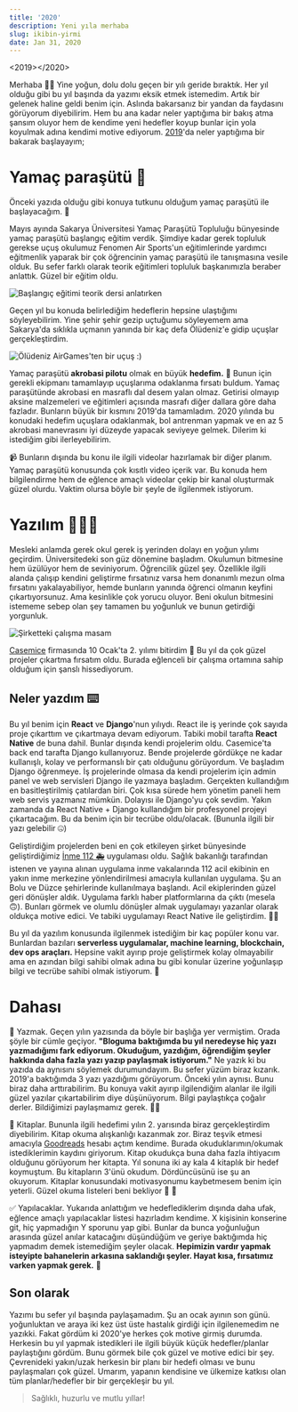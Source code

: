 ```yaml
---
title: '2020'
description: Yeni yıla merhaba
slug: ikibin-yirmi
date: Jan 31, 2020
---
```


<2019></2020>

Merhaba 🙌🏽 Yine yoğun, dolu dolu geçen bir yılı geride bıraktık. Her yıl olduğu gibi bu yıl başında da yazımı eksik etmek istemedim. Artık bir gelenek haline geldi benim için. Aslında bakarsanız bir yandan da faydasını görüyorum diyebilirim. Hem bu ana kadar neler yaptığıma bir bakış atma şansım oluyor hem de kendime yeni hedefler koyup bunlar için yola koyulmak adına kendimi motive ediyorum. [2019](http://www.ozturkenes.com/yeniyil/2018/12/31/ikibinondokuz/)'da neler yaptığıma bir bakarak başlayayım;

# Yamaç paraşütü 🚀

Önceki yazıda olduğu gibi konuya tutkunu olduğum yamaç paraşütü ile başlayacağım. 🤩

Mayıs ayında Sakarya Üniversitesi Yamaç Paraşütü Topluluğu bünyesinde yamaç paraşütü başlangıç eğitim verdik. Şimdiye kadar gerek topluluk gerekse uçuş okulumuz Fenomen Air Sports'un eğitimlerinde yardımcı eğitmenlik yaparak bir çok öğrencinin yamaç paraşütü ile tanışmasına vesile olduk. Bu sefer farklı olarak teorik eğitimleri topluluk başkanımızla beraber anlattık. Güzel bir eğitim oldu.

![Başlangıç eğitimi teorik dersi anlatırken](/blog/teorik-anlatirken.jpeg)

Geçen yıl bu konuda belirlediğim hedeflerin hepsine ulaştığımı söyleyebilirim. Yine şehir şehir gezip uçtuğumu söyleyemem ama Sakarya'da sıklıkla uçmanın yanında bir kaç defa Ölüdeniz'e gidip uçuşlar gerçekleştirdim.

![Ölüdeniz AirGames'ten bir uçuş :)](/blog/paragliding-oludeniz.jpeg)

Yamaç paraşütü **akrobasi pilotu** olmak en büyük **hedefim.** 🎯 Bunun için gerekli ekipmanı tamamlayıp uçuşlarıma odaklanma fırsatı buldum. Yamaç paraşütünde akrobasi en masraflı dal desem yalan olmaz. Getirisi olmayıp aksine malzemeleri ve eğitimleri açısında masrafı diğer dallara göre daha fazladır. Bunların büyük bir kısmını 2019'da tamamladım. 2020 yılında bu konudaki hedefim uçuşlara odaklanmak, bol antrenman yapmak ve en az 5 akrobasi manevrasını iyi düzeyde yapacak seviyeye gelmek. Dilerim ki istediğim gibi ilerleyebilirim.

📹 Bunların dışında bu konu ile ilgili videolar hazırlamak bir diğer planım. Yamaç paraşütü konusunda çok kısıtlı video içerik var. Bu konuda hem bilgilendirme hem de eğlence amaçlı videolar çekip bir kanal oluşturmak güzel olurdu. Vaktim olursa böyle bir şeyle de ilgilenmek istiyorum.

# Yazılım 👨🏻‍💻

Mesleki anlamda gerek okul gerek iş yerinden dolayı en yoğun yılımı geçirdim. Üniversitedeki son güz dönemine başladım. Okulumun bitmesine hem üzülüyor hem de seviniyorum. Öğrencilik güzel şey. Özellikle ilgili alanda çalışıp kendini geliştirme fırsatınız varsa hem donanımlı mezun olma fırsatını yakalayabiliyor, hemde bunların yanında öğrenci olmanın keyfini çıkartıyorsunuz. Ama kesinlikle çok yorucu oluyor. Beni okulun bitmesini istememe sebep olan şey tamamen bu yoğunluk ve bunun getirdiği yorgunluk.

![Şirketteki çalışma masam](/blog/casemice-calisma-masasi.jpg)

[Casemice](https://casemice.com) firmasında 10 Ocak'ta 2. yılımı bitirdim 🥳 Bu yıl da çok güzel projeler çıkartma fırsatım oldu. Burada eğlenceli bir çalışma ortamına sahip olduğum için şanslı hissediyorum.

## Neler yazdım ⌨️

Bu yıl benim için **React** ve **Django**'nun yılıydı. React ile iş yerinde çok sayıda proje çıkarttım ve çıkartmaya devam ediyorum. Tabiki mobil tarafta **React Native** de buna dahil. Bunlar dışında kendi projelerim oldu. Casemice'ta back end tarafta Django kullanıyoruz. Bende projelerde gördükçe ne kadar kullanışlı, kolay ve performanslı bir çatı olduğunu görüyordum. Ve başladım Django öğrenmeye. İş projelerinde olmasa da kendi projelerim için admin panel ve web servisleri Django ile yazmaya başladım. Gerçekten kullandığım en basitleştirilmiş çatılardan biri. Çok kısa sürede hem yönetim paneli hem web servis yazmanız mümkün. Dolayısı ile Django'yu çok sevdim. Yakın zamanda da React Native + Django kullandığım bir profesyonel projeyi çıkartacağım. Bu da benim için bir tecrübe oldu/olacak. (Bununla ilgili bir yazı gelebilir 🤐)

Geliştirdiğim projelerden beni en çok etkileyen şirket bünyesinde geliştirdiğimiz [İnme 112 🚑](https://apps.apple.com/us/app/i-nme-112/id1479159146) uygulaması oldu. Sağlık bakanlığı tarafından istenen ve yayına alınan uygulama inme vakalarında 112 acil ekibinin en yakın inme merkezine yönlendirilmesi amacıyla kullanılan uygulama. Şu an Bolu ve Düzce şehirlerinde kullanılmaya başlandı. Acil ekiplerinden güzel geri dönüşler aldık. Uygulama farklı haber platformlarına da çıktı (mesela 🙃). Bunları görmek ve olumlu dönüşler almak uygulamayı yazanlar olarak oldukça motive edici. Ve tabiki uygulamayı React Native ile geliştirdim. 👊🏽

Bu yıl da yazılım konusunda ilgilenmek istediğim bir kaç popüler konu var. Bunlardan bazıları **serverless uygulamalar, machine learning, blockchain, dev ops araçları.** Hepsine vakit ayırıp proje geliştirmek kolay olmayabilir ama en azından bilgi sahibi olmak adına bu gibi konular üzerine yoğunlaşıp bilgi ve tecrübe sahibi olmak istiyorum. 🎯

# Dahası

📝 Yazmak. Geçen yılın yazısında da böyle bir başlığa yer vermiştim. Orada şöyle bir cümle geçiyor. **"Bloguma baktığımda bu yıl neredeyse hiç yazı yazmadığımı fark ediyorum. Okuduğum, yazdığım, öğrendiğim şeyler hakkında daha fazla yazı yazıp paylaşmak istiyorum."** Ne yazık ki bu yazıda da aynısını söylemek durumundayım. Bu sefer yüzüm biraz kızarık. 2019'a baktığımda 3 yazı yazdığımı görüyorum. Önceki yılın aynısı. Bunu biraz daha arttırabilirim. Bu konuya vakit ayırıp ilgilendiğim alanlar ile ilgili güzel yazılar çıkartabilirim diye düşünüyorum. Bilgi paylaştıkça çoğalır derler. Bildiğimizi paylaşmamız gerek. 🙌🏽

📘 Kitaplar. Bununla ilgili hedefimi yılın 2. yarısında biraz gerçekleştirdim diyebilirim. Kitap okuma alışkanlığı kazanmak zor. Biraz teşvik etmesi amacıyla [Goodreads](https://www.goodreads.com/user/show/102775572-enes-zt-rk) hesabı açtım kendime. Burada okuduklarımın/okumak istediklerimin kaydını giriyorum. Kitap okudukça buna daha fazla ihtiyacım olduğunu görüyorum her kitapta. Yıl sonuna iki ay kala 4 kitaplık bir hedef koymuştum. Bu kitapların 3'ünü okudum. Dördüncüsünü ise şu an okuyorum. Kitaplar konusundaki motivasyonumu kaybetmesem benim için yeterli. Güzel okuma listeleri beni bekliyor 📖 👀

✅ Yapılacaklar. Yukarıda anlattığım ve hedeflediklerim dışında daha ufak, eğlence amaçlı yapılacaklar listesi hazırladım kendime. X kişisinin konserine git, hiç yapmadığın Y sporunu yap gibi. Bunlar da bunca yoğunluğun arasında güzel anılar katacağını düşündüğüm ve geriye baktığımda hiç yapmadım demek istemediğim şeyler olacak. **Hepimizin vardır yapmak isteyipte bahanelerin arkasına saklandığı şeyler. Hayat kısa, fırsatımız varken yapmak gerek.** 🥳

## Son olarak

Yazımı bu sefer yıl başında paylaşamadım. Şu an ocak ayının son günü. yoğunluktan ve araya iki kez üst üste hastalık girdiği için ilgilenemedim ne yazıkki. Fakat gördüm ki 2020'ye herkes çok motive girmiş durumda. Herkesin bu yıl yapmak istedikleri ile ilgili büyük küçük hedefler/planlar paylaştığını gördüm. Bunu görmek bile çok güzel ve motive edici bir şey. Çevrenideki yakın/uzak herkesin bir planı bir hedefi olması ve bunu paylaşmaları çok güzel. Umarım, yapanın kendisine ve ülkemize katkısı olan tüm planlar/hedefler bir bir gerçekleşir bu yıl.

> Sağlıklı, huzurlu ve mutlu yıllar!
